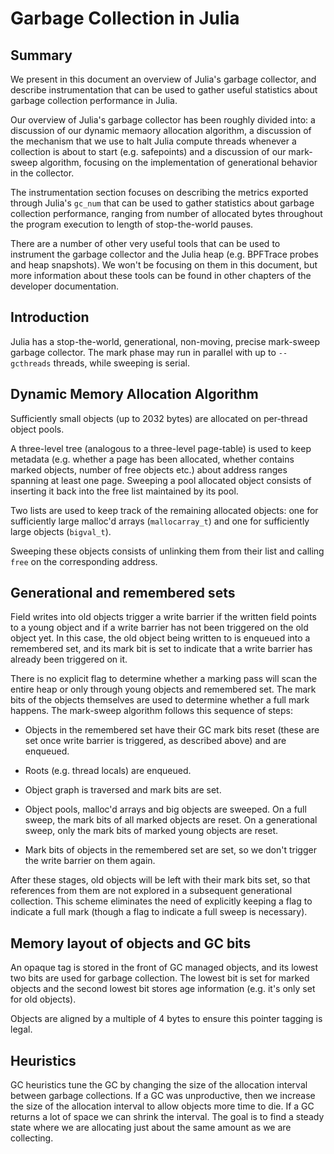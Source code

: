 # Garbage Collection in Julia

## Summary

We present in this document an overview of Julia's garbage collector, and describe
instrumentation that can be used to gather useful statistics about garbage collection
performance in Julia.

Our overview of Julia's garbage collector has been roughly divided into: a discussion of our
dynamic memaory allocation algorithm, a discussion of the mechanism that we use to halt
Julia compute threads whenever a collection is about to start (e.g. safepoints) and a
discussion of our mark-sweep algorithm, focusing on the implementation of generational
behavior in the collector.

The instrumentation section focuses on describing the metrics exported through Julia's
`gc_num` that can be used to gather statistics about garbage collection performance, ranging
from number of allocated bytes throughout the program execution to length of
stop-the-world pauses.

There are a number of other very useful tools that can be used to instrument the garbage
collector and the Julia heap (e.g. BPFTrace probes and heap snapshots). We won't be focusing
on them in this document, but more information about these tools can be found in other
chapters of the developer documentation.

## Introduction

Julia has a stop-the-world, generational, non-moving, precise mark-sweep garbage collector.
The mark phase may run in parallel with up to `--gcthreads` threads, while sweeping is
serial.

## Dynamic Memory Allocation Algorithm

Sufficiently small objects (up to 2032 bytes) are allocated on per-thread object
pools.

A three-level tree (analogous to a three-level page-table) is used to keep metadata
(e.g. whether a page has been allocated, whether contains marked objects, number of free objects etc.)
about address ranges spanning at least one page.
Sweeping a pool allocated object consists of inserting it back into the free list
maintained by its pool.

Two lists are used to keep track of the remaining allocated objects:
one for sufficiently large malloc'd arrays (`mallocarray_t`) and one for
sufficiently large objects (`bigval_t`).

Sweeping these objects consists of unlinking them from their list and calling `free` on the
corresponding address.

## Generational and remembered sets

Field writes into old objects trigger a write barrier if the written field
points to a young object and if a write barrier has not been triggered on the old object yet.
In this case, the old object being written to is enqueued into a remembered set, and
its mark bit is set to indicate that a write barrier has already been triggered on it.

There is no explicit flag to determine whether a marking pass will scan the
entire heap or only through young objects and remembered set.
The mark bits of the objects themselves are used to determine whether a full mark happens.
The mark-sweep algorithm follows this sequence of steps:

- Objects in the remembered set have their GC mark bits reset
(these are set once write barrier is triggered, as described above) and are enqueued.

- Roots (e.g. thread locals) are enqueued.

- Object graph is traversed and mark bits are set.

- Object pools, malloc'd arrays and big objects are sweeped. On a full sweep,
the mark bits of all marked objects are reset. On a generational sweep,
only the mark bits of marked young objects are reset.

- Mark bits of objects in the remembered set are set,
so we don't trigger the write barrier on them again.

After these stages, old objects will be left with their mark bits set,
so that references from them are not explored in a subsequent generational collection.
This scheme eliminates the need of explicitly keeping a flag to indicate a full mark
(though a flag to indicate a full sweep is necessary).

## Memory layout of objects and GC bits

An opaque tag is stored in the front of GC managed objects, and its lowest two bits are
used for garbage collection.  The lowest bit is set for marked objects and the second
lowest bit stores age information (e.g. it's only set for old objects).

Objects are aligned by a multiple of 4 bytes to ensure this pointer tagging is legal.

## Heuristics

GC heuristics tune the GC by changing the size of the allocation interval between garbage collections.
If a GC was unproductive, then we increase the size of the allocation interval to allow objects more time to die.
If a GC returns a lot of space we can shrink the interval. The goal is to find a steady state where we are
allocating just about the same amount as we are collecting.
